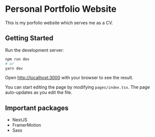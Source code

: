 # Personal Portfolio Website
This is my porfolio website which serves me as a CV.

## Getting Started

Run the development server:

```bash
npm run dev
# or
yarn dev
```

Open [http://localhost:3000](http://localhost:3000) with your browser to see the result.

You can start editing the page by modifying `pages/index.tsx`. The page auto-updates as you edit the file.

## Important packages
- NextJS
- FramerMotion
- Sass
